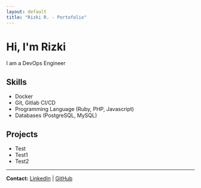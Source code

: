 ```yaml
---
layout: default
title: "Rizki R. - Portofolio"
---
```


# Hi, I'm Rizki
I am a DevOps Engineer

## Skills
- Docker
- Git, Gitlab CI/CD
- Programming Language (Ruby, PHP, Javascript)
- Databases (PostgreSQL, MySQL)

## Projects
- Test
- Test1
- Test2

---

**Contact:** [LinkedIn](https://linkedin.com/in/yourprofile) | [GitHub](https://github.com/yourusername)